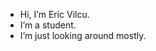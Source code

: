 - Hi, I’m Eric Vilcu.
- I’m a student.
- I’m just looking around mostly.

<!---
ericvilcu/ericvilcu is a ✨ special ✨ repository because its `README.md` (this file) appears on your GitHub profile.
You can click the Preview link to take a look at your changes.
--->
